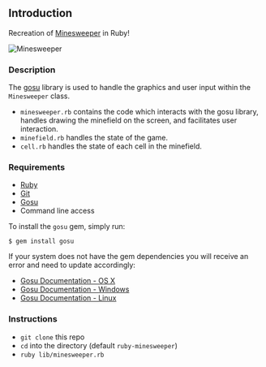 ## Introduction

Recreation of [Minesweeper](http://en.wikipedia.org/wiki/Minesweeper_(video_game)) in Ruby!

![Minesweeper](https://s3.amazonaws.com/hal-assets.launchacademy.com/minesweeper/minesweeper.png)

### Description

The [gosu](http://www.libgosu.org/) library is used to handle the graphics and user input within the `Minesweeper` class.

* `minesweeper.rb` contains the code which interacts with the gosu library, handles drawing the minefield on the screen, and facilitates user interaction.
* `minefield.rb` handles the state of the game.
* `cell.rb` handles the state of each cell in the minefield.

### Requirements

* [Ruby](https://www.ruby-lang.org/en/documentation/installation/)
* [Git](https://git-scm.com/book/en/v2/Getting-Started-Installing-Git)
* [Gosu](http://www.libgosu.org/)
* Command line access

To install the `gosu` gem, simply run:

```no-highlight
$ gem install gosu
```
If your system does not have the gem dependencies you will receive an error and need to update accordingly:
* [Gosu Documentation - OS X](https://github.com/gosu/gosu/wiki/Getting-Started-on-OS-X)
* [Gosu Documentation - Windows](https://github.com/gosu/gosu/wiki/Getting-Started-on-Windows)
* [Gosu Documentation - Linux](https://github.com/gosu/gosu/wiki/Getting-Started-on-Linux)

### Instructions

* `git clone` this repo
* `cd` into the directory (default `ruby-minesweeper`)
* `ruby lib/minesweeper.rb`

